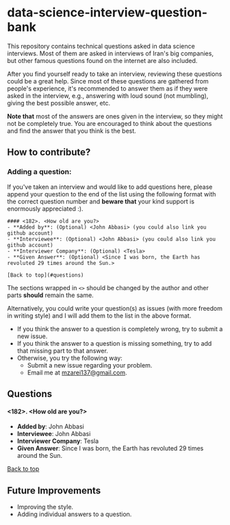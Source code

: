 # data-science-interview-question-bank
This repository contains technical questions asked in data science interviews. Most of them are asked in interviews of Iran's big companies, but other famous questions found on the internet are also included.

After you find yourself ready to take an interview, reviewing these questions could be a great help. Since most of these questions are gathered from people's experience, it's recommended to answer them as if they were asked in the interview, e.g., answering with loud sound (not mumbling), giving the best possible answer, etc.

**Note that** most of the answers are ones given in the interview, so they might not be completely true. You are encouraged to think about the questions and find the answer that you think is the best.

## How to contribute?

### Adding a question:
If you've taken an interview and would like to add questions here, please append your question to the end of the list using the following format with the correct question number and **beware that** your kind support is enormously appreciated :).

```
#### <182>. <How old are you?>
- **Added by**: (Optional) <John Abbasi> (you could also link you github account)
- **Interviewee**: (Optional) <John Abbasi> (you could also link you github account)
- **Interviewer Company**: (Optional) <Tesla>
- **Given Answer**: (Optional) <Since I was born, the Earth has revoluted 29 times around the Sun.>

[Back to top](#questions)
```

The sections wrapped in `<>` should be changed by the author and other parts **should** remain the same.

Alternatively, you could write your question(s) as issues (with more freedom in writing style) and I will add them to the list in the above format.

- If you think the answer to a question is completely wrong, try to submit a new issue.
- If you think the answer to a question is missing something, try to add that missing part to that answer.
- Otherwise, you try the following way:
  - Submit a new issue regarding your problem.
  - Email me at <mzarei137@gmail.com>.

## Questions
#### <182>. <How old are you?>
- **Added by**: John Abbasi
- **Interviewee**: John Abbasi
- **Interviewer Company**: Tesla
- **Given Answer**: Since I was born, the Earth has revoluted 29 times around the Sun.

[Back to top](#questions)


## Future Improvements

- Improving the style.
- Adding individual answers to a question.
